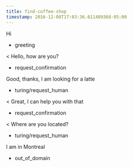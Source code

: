 ```yaml
---
title: find-coffee-shop
timestamp: 2016-12-08T17:03:36.611409368-05:00
---
```


Hi
* greeting

< Hello, how are you?
* request_confirmation

Good, thanks, I am looking for a latte
* turing/request_human

< Great, I can help you with that
* request_confirmation

< Where are you located?
* turing/request_human

I am in Montreal
* out_of_domain

